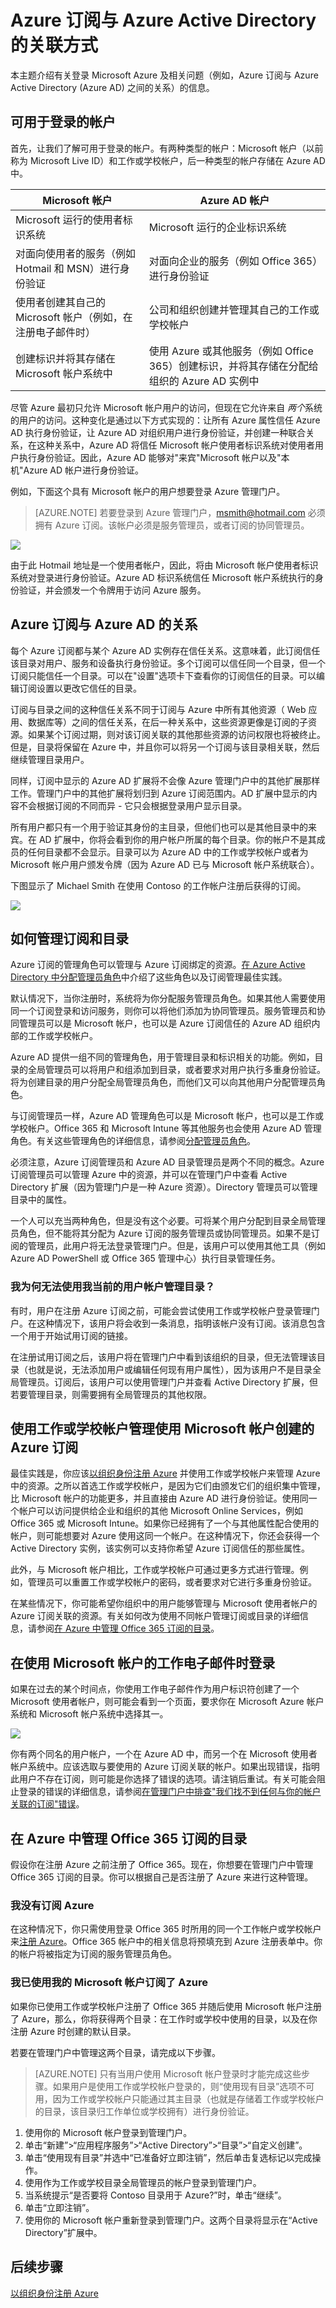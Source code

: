 <properties 
	pageTitle="Azure 订阅与 Azure AD 的关联方式" 
	description="登录 Microsoft Azure 及相关问题（例如，Azure 订阅与 Azure Active Directory 之间的关系）。"
	services="active-directory"
	documentationCenter=""
	authors="curtand"
	manager="stevenpo"
	editor=""/>

<tags 
	ms.service="active-directory" 
	ms.date="12/01/2015"
	wacn.date="01/29/2016"/>

# Azure 订阅与 Azure Active Directory 的关联方式

本主题介绍有关登录 Microsoft Azure 及相关问题（例如，Azure 订阅与 Azure Active Directory (Azure AD) 之间的关系）的信息。

## 可用于登录的帐户
首先，让我们了解可用于登录的帐户。有两种类型的帐户：Microsoft 帐户（以前称为 Microsoft Live ID）和工作或学校帐户，后一种类型的帐户存储在 Azure AD 中。

 Microsoft 帐户 | Azure AD 帐户
	------------- | -------------
Microsoft 运行的使用者标识系统 | Microsoft 运行的企业标识系统
对面向使用者的服务（例如 Hotmail 和 MSN）进行身份验证 | 对面向企业的服务（例如 Office 365）进行身份验证
使用者创建其自己的 Microsoft 帐户（例如，在注册电子邮件时） | 公司和组织创建并管理其自己的工作或学校帐户
创建标识并将其存储在 Microsoft 帐户系统中 | 使用 Azure 或其他服务（例如 Office 365）创建标识，并将其存储在分配给组织的 Azure AD 实例中

尽管 Azure 最初只允许 Microsoft 帐户用户的访问，但现在它允许来自 *两个*系统的用户的访问。这种变化是通过以下方式实现的：让所有 Azure 属性信任 Azure AD 执行身份验证，让 Azure AD 对组织用户进行身份验证，并创建一种联合关系，在这种关系中，Azure AD 将信任 Microsoft 帐户使用者标识系统对使用者用户执行身份验证。因此，Azure AD 能够对"来宾"Microsoft 帐户以及"本机"Azure AD 帐户进行身份验证。

例如，下面这个具有 Microsoft 帐户的用户想要登录 Azure 管理门户。

> [AZURE.NOTE]
> 若要登录到 Azure 管理门户，msmith@hotmail.com 必须拥有 Azure 订阅。该帐户必须是服务管理员，或者订阅的协同管理员。

![][1]

由于此 Hotmail 地址是一个使用者帐户，因此，将由 Microsoft 帐户使用者标识系统对登录进行身份验证。Azure AD 标识系统信任 Microsoft 帐户系统执行的身份验证，并会颁发一个令牌用于访问 Azure 服务。

## Azure 订阅与 Azure AD 的关系

每个 Azure 订阅都与某个 Azure AD 实例存在信任关系。这意味着，此订阅信任该目录对用户、服务和设备执行身份验证。多个订阅可以信任同一个目录，但一个订阅只能信任一个目录。可以在"设置"选项卡下查看你的订阅信任的目录。可以编辑订阅设置<!--](https://msdn.microsoft.com/zh-cn/library/azure/dn584083.aspx)-->以更改它信任的目录。 

订阅与目录之间的这种信任关系不同于订阅与 Azure 中所有其他资源（ Web 应用、数据库等）之间的信任关系，在后一种关系中，这些资源更像是订阅的子资源。如果某个订阅过期，则对该订阅关联的其他那些资源的访问权限也将被终止。但是，目录将保留在 Azure 中，并且你可以将另一个订阅与该目录相关联，然后继续管理目录用户。 

同样，订阅中显示的 Azure AD 扩展将不会像 Azure 管理门户中的其他扩展那样工作。管理门户中的其他扩展将划归到 Azure 订阅范围内。AD 扩展中显示的内容不会根据订阅的不同而异 - 它只会根据登录用户显示目录。 

所有用户都只有一个用于验证其身份的主目录，但他们也可以是其他目录中的来宾。在 AD 扩展中，你将会看到你的用户帐户所属的每个目录。你的帐户不是其成员的任何目录都不会显示。目录可以为 Azure AD 中的工作或学校帐户或者为 Microsoft 帐户用户颁发令牌（因为 Azure AD 已与 Microsoft 帐户系统联合）。

下图显示了 Michael Smith 在使用 Contoso 的工作帐户注册后获得的订阅。

![][2]

## 如何管理订阅和目录
Azure 订阅的管理角色可以管理与 Azure 订阅绑定的资源。[在 Azure Active Directory 中分配管理员角色](/documentation/articles/active-directory-assign-admin-roles)中介绍了这些角色以及订阅管理最佳实践。

默认情况下，当你注册时，系统将为你分配服务管理员角色。如果其他人需要使用同一个订阅登录和访问服务，则你可以将他们添加为协同管理员。服务管理员和协同管理员可以是 Microsoft 帐户，也可以是 Azure 订阅信任的 Azure AD 组织内部的工作或学校帐户。

Azure AD 提供一组不同的管理角色，用于管理目录和标识相关的功能。例如，目录的全局管理员可以将用户和组添加到目录，或者要求对用户执行多重身份验证。将为创建目录的用户分配全局管理员角色，而他们又可以向其他用户分配管理员角色。 

与订阅管理员一样，Azure AD 管理角色可以是 Microsoft 帐户，也可以是工作或学校帐户。Office 365 和 Microsoft Intune 等其他服务也会使用 Azure AD 管理角色。有关这些管理角色的详细信息，请参阅[分配管理员角色](https://msdn.microsoft.com/zh-cn/library/azure/dn468213.aspx)。 

必须注意，Azure 订阅管理员和 Azure AD 目录管理员是两个不同的概念。Azure 订阅管理员可以管理 Azure 中的资源，并可以在管理门户中查看 Active Directory 扩展（因为管理门户是一种 Azure 资源）。Directory 管理员可以管理目录中的属性。 

一个人可以充当两种角色，但是没有这个必要。可将某个用户分配到目录全局管理员角色，但不能将其分配为 Azure 订阅的服务管理员或协同管理员。如果不是订阅的管理员，此用户将无法登录管理门户。但是，该用户可以使用其他工具（例如 Azure AD PowerShell 或 Office 365 管理中心）执行目录管理任务。

### 我为何无法使用我当前的用户帐户管理目录？

有时，用户在注册 Azure 订阅之前，可能会尝试使用工作或学校帐户登录管理门户。在这种情况下，该用户将会收到一条消息，指明该帐户没有订阅。该消息包含一个用于开始试用订阅的链接。 

在注册试用订阅之后，该用户将在管理门户中看到该组织的目录，但无法管理该目录（也就是说，无法添加用户或编辑任何现有用户属性），因为该用户不是目录全局管理员。订阅后，该用户可以使用管理门户并查看 Active Directory 扩展，但若要管理目录，则需要拥有全局管理员的其他权限。

## 使用工作或学校帐户管理使用 Microsoft 帐户创建的 Azure 订阅

最佳实践是，你应该[以组织身份注册 Azure](/documentation/articles/sign-up-organization) 并使用工作或学校帐户来管理 Azure 中的资源。之所以首选工作或学校帐户，是因为它们由颁发它们的组织集中管理，比 Microsoft 帐户的功能更多，并且直接由 Azure AD 进行身份验证。使用同一个帐户可以访问提供给企业和组织的其他 Microsoft Online Services，例如 Office 365 或 Microsoft Intune。如果你已经拥有了一个与其他属性配合使用的帐户，则可能想要对 Azure 使用这同一个帐户。在这种情况下，你还会获得一个 Active Directory 实例，该实例可以支持你希望 Azure 订阅信任的那些属性。 

此外，与 Microsoft 帐户相比，工作或学校帐户可通过更多方式进行管理。例如，管理员可以重置工作或学校帐户的密码，或者要求对它进行多重身份验证。

在某些情况下，你可能希望你组织中的用户能够管理与 Microsoft 使用者帐户的 Azure 订阅关联的资源。有关如何改为使用不同帐户管理订阅或目录的详细信息，请参阅[在 Azure 中管理 Office 365 订阅的目录](#manage-the-directory-for-your-office-365-subscription-in-azure)。


## 在使用 Microsoft 帐户的工作电子邮件时登录

如果在过去的某个时间点，你使用工作电子邮件作为用户标识符创建了一个 Microsoft 使用者帐户，则可能会看到一个页面，要求你在 Microsoft Azure 帐户系统和 Microsoft 帐户系统中选择其一。

![][3]

你有两个同名的用户帐户，一个在 Azure AD 中，而另一个在 Microsoft 使用者帐户系统中。应该选取与要使用的 Azure 订阅关联的帐户。如果出现错误，指明此用户不存在订阅，则可能是你选择了错误的选项。请注销后重试。有关可能会阻止登录的错误的详细信息，请参阅[在管理门户中排查"我们找不到任何与你的帐户关联的订阅"错误](https://social.msdn.microsoft.com/Forums/en-US/f952f398-f700-41a1-8729-be49599dd7e2/troubleshooting-we-were-unable-to-find-any-subscriptions-associated-with-your-account-errors-in?forum=windowsazuremanagement)。

## <a name="manage-the-directory-for-your-office-365-subscription-in-azure"></a>在 Azure 中管理 Office 365 订阅的目录

假设你在注册 Azure 之前注册了 Office 365。现在，你想要在管理门户中管理 Office 365 订阅的目录。你可以根据自己是否注册了 Azure 来进行这种管理。

### 我没有订阅 Azure

在这种情况下，你只需使用登录 Office 365 时所用的同一个工作帐户或学校帐户来[注册 Azure](/documentation/articles/sign-up-organization)。Office 365 帐户中的相关信息将预填充到 Azure 注册表单中。你的帐户将被指定为订阅的服务管理员角色。  

### 我已使用我的 Microsoft 帐户订阅了 Azure

如果你已使用工作或学校帐户注册了 Office 365 并随后使用 Microsoft 帐户注册了 Azure，那么，你将获得两个目录：在工作时或学校中使用的目录，以及在你注册 Azure 时创建的默认目录。 

若要在管理门户中管理这两个目录，请完成以下步骤。

> [AZURE.NOTE]
> 只有当用户使用 Microsoft 帐户登录时才能完成这些步骤。如果用户是使用工作或学校帐户登录的，则“使用现有目录”选项不可用，因为工作或学校帐户只能通过其主目录（也就是存储着工作或学校帐户的目录，该目录归工作单位或学校拥有）进行身份验证。

1. 使用你的 Microsoft 帐户登录到管理门户。
2. 单击“新建”>“应用程序服务”>“Active Directory”>“目录”>“自定义创建”。
3. 单击“使用现有目录”并选中“已准备好立即注销”，然后单击复选标记以完成操作。
4. 使用作为工作或学校目录全局管理员的帐户登录到管理门户。
5. 当系统提示“是否要将 Contoso 目录用于 Azure?”时，单击“继续”。
6. 单击“立即注销”。
7. 使用你的 Microsoft 帐户重新登录到管理门户。这两个目录将显示在“Active Directory”扩展中。


## 后续步骤
[以组织身份注册 Azure](/documentation/articles/sign-up-organization)


<!--Image references-->
[1]: ./media/active-directory-how-subscriptions-associated-directory/WAAD_PassThruAuth.png
[2]: ./media/active-directory-how-subscriptions-associated-directory/WAAD_OrgAccountSubscription.png
[3]: ./media/active-directory-how-subscriptions-associated-directory/WAAD_SignInDisambiguation.PNG

<!---HONumber=Mooncake_0118_2016-->